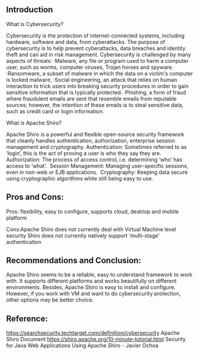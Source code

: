 ## Introduction

What is Cybersecurity?

Cybersecurity is the protection of internet-connected systems, including hardware, software and data, from cyberattacks. The purpose of cybersecurity is to help prevent cyberattacks, data breaches and identity theft and can aid in risk management. Cybersecurity is challenged by many aspects of threats:
·Malware, any file or program used to harm a computer user, such as worms, computer viruses, Trojan horses and spyware.
·Ransomware, a subset of malware in which the data on a victim's computer is locked malware, ·Social engineering, an attack that relies on human interaction to trick users into breaking security procedures in order to gain sensitive information that is typically protected.
·Phishing, a form of fraud where fraudulent emails are sent that resemble emails from reputable sources; however, the intention of these emails is to steal sensitive data, such as credit card or login information.

What is Apache Shiro?

Apache Shiro is a powerful and flexible open-source security framework that cleanly handles authentication, authorization, enterprise session management and cryptography.
Authentication: Sometimes referred to as ‘login’, this is the act of proving a user is who they say they are. 
Authorization: The process of access control, i.e. determining ‘who’ has access to ‘what’. 
Session Management: Managing user-specific sessions, even in non-web or EJB applications. 
Cryptography: Keeping data secure using cryptographic algorithms while still being easy to use. 

## Pros and Cons:

Pros: flexibility, easy to configure, supports cloud, desktop and mobile platform

Cons:Apache Shiro does not currently deal with Virtual Machine level security
Shiro does not currently natively support ‘multi-stage’ authentication

## Recommendations and Conclusion:

Apache Shiro seems to be a reliable, easy to understand framework to work with. It supports different platforms and works beautifully on different environments. Besides, Apache Shiro is easy to install and configure. However, if you work with VM and want to do cybersecurity protection, other options may be better choice.


## Reference:

https://searchsecurity.techtarget.com/definition/cybersecurity
Apache Shiro Document
https://shiro.apache.org/10-minute-tutorial.html
Security for Java Web Applications Using Apache Shiro - Javier Ochoa

